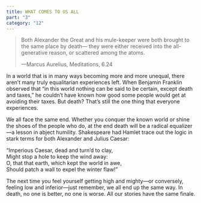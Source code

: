 ```yaml
---
title: WHAT COMES TO US ALL
part: "3"
category: "12"
---
```


> Both Alexander the Great and his mule-keeper were both brought to the same place by death— they were either received into the all-generative reason, or scattered among the atoms.
>
> —Marcus Aurelius, Meditations, 6.24

In a world that is in many ways becoming more and more unequal, there aren’t many truly equalitarian experiences left. When Benjamin Franklin observed that “in this world nothing can be said to be certain, except death and taxes,” he couldn’t have known how good some people would get at avoiding their taxes. But death? That’s still the one thing that everyone experiences.

We all face the same end. Whether you conquer the known world or shine the shoes of the people who do, at the end death will be a radical equalizer—a lesson in abject humility. Shakespeare had Hamlet trace out the logic in stark terms for both Alexander and Julius Caesar:

<p class="pl-4 tablet:pl-8 desktop:pl-12 leading-normal text-xs tablet:text-base desktop:text-lg">
  “Imperious Caesar, dead and turn’d to clay, <br>
  Might stop a hole to keep the wind away: <br>
  O, that that earth, which kept the world in awe, <br>
  Should patch a wall to expel the winter flaw!” <br>
</p>

The next time you feel yourself getting high and mighty—or conversely, feeling low and inferior—just remember, we all end up the same way. In death, no one is better, no one is worse. All our stories have the same finale.
